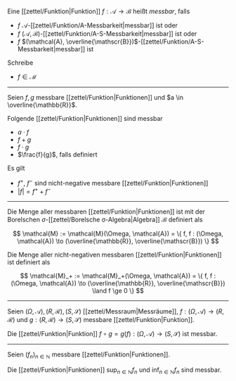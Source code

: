 Eine [[zettel/Funktion|Funktion]] $f : \mathcal{A} \to \mathscr{B}$ heißt *messbar*, falls
- $f$ $\mathcal{A}$-[[zettel/Funktion/A-Messbarkeit|messbar]] ist oder
- $f$ $(\mathcal{A}, \mathscr{B})$-[[zettel/Funktion/A-S-Messbarkeit|messbar]] ist oder
- $f$ $(\mathcal{A}, \overline{\mathscr{B}})$-[[zettel/Funktion/A-S-Messbarkeit|messbar]] ist

Schreibe
- $f \in \mathcal{M}$

---

Seien $f, g$ messbare [[zettel/Funktion|Funktionen]] und $a \in \overline{\mathbb{R}}$.

Folgende [[zettel/Funktion|Funktionen]] sind messbar
- $a \cdot f$
- $f + g$
- $f \cdot g$
- $\frac{f}{g}$, falls definiert

Es gilt
- $f^+$, $f^-$ sind nicht-negative messbare [[zettel/Funktion|Funktionen]]
- $|f| = f^+ + f^-$

---

Die Menge aller messbaren [[zettel/Funktion|Funktionen]] ist mit der Borelschen $\sigma$-[[zettel/Borelsche σ-Algebra|Algebra]] $\mathscr{B}$ definiert als

$$
	\mathcal{M} := \mathcal{M}(\Omega, \mathcal{A}) = \{ f, f : (\Omega, \mathcal{A}) \to (\overline{\mathbb{R}}, \overline{\mathscr{B}}) \}
$$

Die Menge aller nicht-negativen messbaren [[zettel/Funktion|Funktionen]] ist definiert als

$$
	\mathcal{M}_+ := \mathcal{M}_+(\Omega, \mathcal{A}) = \{ f, f : (\Omega, \mathcal{A}) \to (\overline{\mathbb{R}}, \overline{\mathscr{B}}) \land f \ge 0 \}
$$

---

Seien $(\Omega, \mathcal{A}), (R, \mathcal{R}), (S, \mathscr{S})$ [[zettel/Messraum|Messräume]], $f : (\Omega, \mathcal{A}) \to (R, \mathcal{R})$ und $g : (R, \mathcal{R}) \to (S, \mathscr{S})$ messbare [[zettel/Funktion|Funktion]].

Die [[zettel/Funktion|Funktion]] $f \circ g = g(f) : (\Omega, \mathcal{A}) \to (S, \mathscr{S})$ ist messbar.

---

Seien $(f_n)_{n \in \mathbb{N}}$ messbare [[zettel/Funktion|Funktionen]].

Die [[zettel/Funktion|Funktionen]] $\sup_{n \in \mathbb{N}} f_n$ und $\inf_{n \in \mathbb{N}} f_n$ sind messbar.